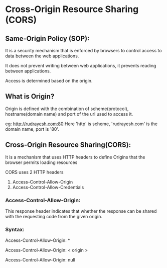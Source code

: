# Cross-Origin Resource Sharing (CORS)

## Same-Origin Policy (SOP):
It is a security mechanism that is enforced by browsers to control access to data between the web applications.

It does not prevent writing between web applications, it prevents reading between applications.

Access is determined based on the origin.

## What is Origin?

Origin is defined with the combination of scheme(protocol), hostname(domain name) and port of the url used to access it.

eg: http://rudrayesh.com:80
Here 'http' is scheme, 'rudrayesh.com' is the domain name, port is '80'.

## Cross-Origin Resource Sharing(CORS):
It is a mechanism that uses HTTP headers to define Origins that the browser permits loading resources

CORS uses 2 HTTP headers
1. Access-Control-Allow-Origin
2. Access-Control-Allow-Credentials

### Access-Control-Allow-Origin:
This response header indicates that whether the response can be shared with the requesting code from the given origin.

### Syntax:
Access-Control-Allow-Origin: *

Access-Control-Allow-Origin: < origin >

Access-Control-Allow-Origin: null
